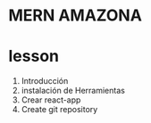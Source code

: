 # MERN AMAZONA

# lesson

1. Introducción
2. instalación de Herramientas
3. Crear react-app
4. Create git repository
